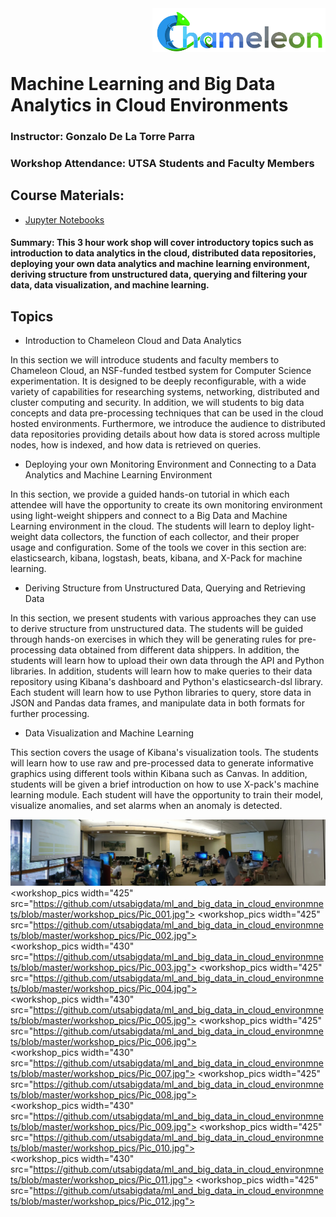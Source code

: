 <img align="right" height="70" src="https://github.com/utsabigdata/ml_and_big_data_in_cloud_environmnets/blob/master/img/chameleon.jpg">


<br /><br /><br />

# Machine Learning and Big Data Analytics in Cloud Environments

### Instructor: Gonzalo De La Torre Parra

### Workshop Attendance: UTSA Students and Faculty Members

## Course Materials:
* [Jupyter Notebooks](https://github.com/utsabigdata/ml_and_big_data_in_cloud_environmnets)

#### Summary: This 3 hour work shop will cover introductory topics such as introduction to data analytics in the cloud, distributed data repositories, deploying your own data analytics and machine learning environment, deriving structure from unstructured data, querying and filtering your data, data visualization, and machine learning.

## Topics

* Introduction to Chameleon Cloud and Data Analytics

In this section we will introduce students and faculty members to Chameleon Cloud, an NSF-funded testbed system for Computer Science experimentation. It is designed to be deeply reconfigurable, with a wide variety of capabilities for researching systems, networking, distributed and cluster computing and security. In addition, we will students to big data concepts and data pre-processing techniques that can be used in the cloud hosted environments. Furthermore, we introduce the audience to distributed data repositories providing details about how data is stored across multiple nodes, how is indexed, and how data is retrieved on queries.

* Deploying your own Monitoring Environment and Connecting to a Data Analytics and Machine Learning Environment

In this section, we provide a guided hands-on tutorial in which each attendee will have the opportunity to create its own monitoring environment using light-weight shippers and connect to a Big Data and Machine Learning environment in the cloud. The students will learn to deploy light-weight data collectors, the function of each collector, and their proper usage and configuration. Some of the tools we cover in this section are: elasticsearch, kibana, logstash, beats, kibana, and X-Pack for machine learning.

* Deriving Structure from Unstructured Data, Querying and Retrieving Data

In this section, we present students with various approaches they can use to derive structure from unstructured data. The students will be guided through hands-on exercises in which they will be generating rules for pre-processing data obtained from different data shippers. In addition, the students will learn how to upload their own data through the API and Python libraries. In addition, students will learn how to make queries to their data repository using Kibana's dashboard and Python's elasticsearch-dsl library. Each student will learn how to use Python libraries to query, store data in JSON and Pandas data frames, and manipulate data in both formats for further processing.

* Data Visualization and Machine Learning

This section covers the usage of Kibana's visualization tools. The students will learn how to use raw and pre-processed data to generate informative graphics using different tools within Kibana such as Canvas. In addition, students will be given a brief introduction on how to use X-pack's machine learning module. Each student will have the opportunity to train their model, visualize anomalies, and set alarms when an anomaly is detected.


![alt text](https://github.com/utsabigdata/ml_and_big_data_in_cloud_environmnets/blob/master/workshop_pics/Pic_000.jpg)<br />
<workshop_pics width="425" src="https://github.com/utsabigdata/ml_and_big_data_in_cloud_environmnets/blob/master/workshop_pics/Pic_001.jpg">
<workshop_pics width="425" src="https://github.com/utsabigdata/ml_and_big_data_in_cloud_environmnets/blob/master/workshop_pics/Pic_002.jpg">
<br />
<workshop_pics width="430" src="https://github.com/utsabigdata/ml_and_big_data_in_cloud_environmnets/blob/master/workshop_pics/Pic_003.jpg">
<workshop_pics width="425" src="https://github.com/utsabigdata/ml_and_big_data_in_cloud_environmnets/blob/master/workshop_pics/Pic_004.jpg">
<br />
<workshop_pics width="430" src="https://github.com/utsabigdata/ml_and_big_data_in_cloud_environmnets/blob/master/workshop_pics/Pic_005.jpg">
<workshop_pics width="425" src="https://github.com/utsabigdata/ml_and_big_data_in_cloud_environmnets/blob/master/workshop_pics/Pic_006.jpg">
<br />
<workshop_pics width="430" src="https://github.com/utsabigdata/ml_and_big_data_in_cloud_environmnets/blob/master/workshop_pics/Pic_007.jpg">
<workshop_pics width="425" src="https://github.com/utsabigdata/ml_and_big_data_in_cloud_environmnets/blob/master/workshop_pics/Pic_008.jpg">
<br />
<workshop_pics width="430" src="https://github.com/utsabigdata/ml_and_big_data_in_cloud_environmnets/blob/master/workshop_pics/Pic_009.jpg">
<workshop_pics width="425" src="https://github.com/utsabigdata/ml_and_big_data_in_cloud_environmnets/blob/master/workshop_pics/Pic_010.jpg">
<br />
<workshop_pics width="430" src="https://github.com/utsabigdata/ml_and_big_data_in_cloud_environmnets/blob/master/workshop_pics/Pic_011.jpg">
<workshop_pics width="425" src="https://github.com/utsabigdata/ml_and_big_data_in_cloud_environmnets/blob/master/workshop_pics/Pic_012.jpg">
<br />
